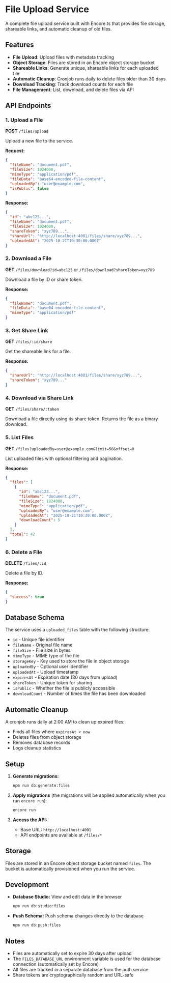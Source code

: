 # File Upload Service

A complete file upload service built with Encore.ts that provides file storage, shareable links, and automatic cleanup of old files.

## Features

- **File Upload**: Upload files with metadata tracking
- **Object Storage**: Files are stored in an Encore object storage bucket
- **Shareable Links**: Generate unique, shareable links for each uploaded file
- **Automatic Cleanup**: Cronjob runs daily to delete files older than 30 days
- **Download Tracking**: Track download counts for each file
- **File Management**: List, download, and delete files via API

## API Endpoints

### 1. Upload a File

**POST** `/files/upload`

Upload a new file to the service.

**Request:**
```json
{
  "fileName": "document.pdf",
  "fileSize": 1024000,
  "mimeType": "application/pdf",
  "fileData": "base64-encoded-file-content",
  "uploadedBy": "user@example.com",
  "isPublic": false
}
```

**Response:**
```json
{
  "id": "abc123...",
  "fileName": "document.pdf",
  "fileSize": 1024000,
  "shareToken": "xyz789...",
  "shareUrl": "http://localhost:4001/files/share/xyz789...",
  "uploadedAt": "2025-10-21T10:30:00.000Z"
}
```

### 2. Download a File

**GET** `/files/download?id=abc123` or `/files/download?shareToken=xyz789`

Download a file by ID or share token.

**Response:**
```json
{
  "fileName": "document.pdf",
  "fileData": "base64-encoded-file-content",
  "mimeType": "application/pdf"
}
```

### 3. Get Share Link

**GET** `/files/:id/share`

Get the shareable link for a file.

**Response:**
```json
{
  "shareUrl": "http://localhost:4001/files/share/xyz789...",
  "shareToken": "xyz789..."
}
```

### 4. Download via Share Link

**GET** `/files/share/:token`

Download a file directly using its share token. Returns the file as a binary download.

### 5. List Files

**GET** `/files?uploadedBy=user@example.com&limit=50&offset=0`

List uploaded files with optional filtering and pagination.

**Response:**
```json
{
  "files": [
    {
      "id": "abc123...",
      "fileName": "document.pdf",
      "fileSize": 1024000,
      "mimeType": "application/pdf",
      "uploadedBy": "user@example.com",
      "uploadedAt": "2025-10-21T10:30:00.000Z",
      "downloadCount": 5
    }
  ],
  "total": 42
}
```

### 6. Delete a File

**DELETE** `/files/:id`

Delete a file by ID.

**Response:**
```json
{
  "success": true
}
```

## Database Schema

The service uses a `uploaded_files` table with the following structure:

- `id` - Unique file identifier
- `fileName` - Original file name
- `fileSize` - File size in bytes
- `mimeType` - MIME type of the file
- `storageKey` - Key used to store the file in object storage
- `uploadedBy` - Optional user identifier
- `uploadedAt` - Upload timestamp
- `expiresAt` - Expiration date (30 days from upload)
- `shareToken` - Unique token for sharing
- `isPublic` - Whether the file is publicly accessible
- `downloadCount` - Number of times the file has been downloaded

## Automatic Cleanup

A cronjob runs daily at 2:00 AM to clean up expired files:

- Finds all files where `expiresAt < now`
- Deletes files from object storage
- Removes database records
- Logs cleanup statistics

## Setup

1. **Generate migrations:**
   ```bash
   npm run db:generate:files
   ```

2. **Apply migrations** (the migrations will be applied automatically when you run `encore run`):
   ```bash
   encore run
   ```

3. **Access the API:**
   - Base URL: `http://localhost:4001`
   - API endpoints are available at `/files/*`

## Storage

Files are stored in an Encore object storage bucket named `files`. The bucket is automatically provisioned when you run the service.

## Development

- **Database Studio:** View and edit data in the browser
  ```bash
  npm run db:studio:files
  ```

- **Push Schema:** Push schema changes directly to the database
  ```bash
  npm run db:push:files
  ```

## Notes

- Files are automatically set to expire 30 days after upload
- The `FILES_DATABASE_URL` environment variable is used for the database connection (automatically set by Encore)
- All files are tracked in a separate database from the auth service
- Share tokens are cryptographically random and URL-safe
